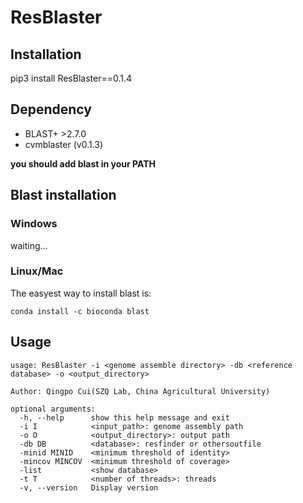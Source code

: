 # ResBlaster


## Installation
pip3 install ResBlaster==0.1.4

## Dependency
- BLAST+ >2.7.0
- cvmblaster (v0.1.3)

**you should add blast in your PATH**


## Blast installation
### Windows
waiting...

### Linux/Mac
The easyest way to install blast is:

```
conda install -c bioconda blast
```

## Usage
```
usage: ResBlaster -i <genome assemble directory> -db <reference database> -o <output_directory>

Author: Qingpo Cui(SZQ Lab, China Agricultural University)

optional arguments:
  -h, --help      show this help message and exit
  -i I            <input_path>: genome assembly path
  -o O            <output_directory>: output path
  -db DB          <database>: resfinder or othersoutfile
  -minid MINID    <minimum threshold of identity>
  -mincov MINCOV  <minimum threshold of coverage>
  -list           <show database>
  -t T            <number of threads>: threads
  -v, --version   Display version
  ```


